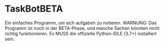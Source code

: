 # TaskBotBETA
Ein einfaches Programm, um sich aufgaben zu notieren.
WARNUNG: Das Programm ist noch in der BETA-Phase, und manche Sachen könnten nicht richtig funktionieren.
Es MUSS die offizielle Python-IDLE (3.7+) installiert sein.
